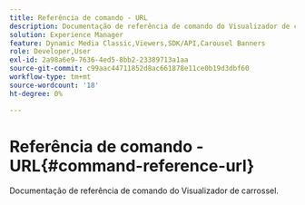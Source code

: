 ```yaml
---
title: Referência de comando - URL
description: Documentação de referência de comando do Visualizador de carrossel.
solution: Experience Manager
feature: Dynamic Media Classic,Viewers,SDK/API,Carousel Banners
role: Developer,User
exl-id: 2a98a6e9-7636-4ed5-8bb2-23389713a1aa
source-git-commit: c99aac44711852d8ac661878e11ce0b19d3dbf60
workflow-type: tm+mt
source-wordcount: '18'
ht-degree: 0%

---
```


# Referência de comando - URL{#command-reference-url}

Documentação de referência de comando do Visualizador de carrossel.
